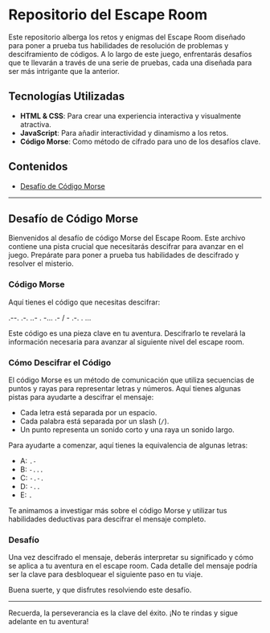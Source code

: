 # Repositorio del Escape Room

Este repositorio alberga los retos y enigmas del Escape Room diseñado para poner a prueba tus habilidades de resolución de problemas y desciframiento de códigos. A lo largo de este juego, enfrentarás desafíos que te llevarán a través de una serie de pruebas, cada una diseñada para ser más intrigante que la anterior.

## Tecnologías Utilizadas

- **HTML & CSS**: Para crear una experiencia interactiva y visualmente atractiva.
- **JavaScript**: Para añadir interactividad y dinamismo a los retos.
- **Código Morse**: Como método de cifrado para uno de los desafíos clave.

## Contenidos

- [Desafío de Código Morse](#desafío-de-código-morse)

---

## Desafío de Código Morse

Bienvenidos al desafío de código Morse del Escape Room. Este archivo contiene una pista crucial que necesitarás descifrar para avanzar en el juego. Prepárate para poner a prueba tus habilidades de descifrado y resolver el misterio.

### Código Morse

Aquí tienes el código que necesitas descifrar:

.--. .-. ..- . -... .- / - .-. . ...


Este código es una pieza clave en tu aventura. Descifrarlo te revelará la información necesaria para avanzar al siguiente nivel del escape room.

### Cómo Descifrar el Código

El código Morse es un método de comunicación que utiliza secuencias de puntos y rayas para representar letras y números. Aquí tienes algunas pistas para ayudarte a descifrar el mensaje:

- Cada letra está separada por un espacio.
- Cada palabra está separada por un slash (`/`).
- Un punto representa un sonido corto y una raya un sonido largo.

Para ayudarte a comenzar, aquí tienes la equivalencia de algunas letras:

- A: `.-`
- B: `-...`
- C: `-.-.`
- D: `-..`
- E: `.`

Te animamos a investigar más sobre el código Morse y utilizar tus habilidades deductivas para descifrar el mensaje completo.

### Desafío

Una vez descifrado el mensaje, deberás interpretar su significado y cómo se aplica a tu aventura en el escape room. Cada detalle del mensaje podría ser la clave para desbloquear el siguiente paso en tu viaje.

Buena suerte, y que disfrutes resolviendo este desafío.

---

Recuerda, la perseverancia es la clave del éxito. ¡No te rindas y sigue adelante en tu aventura!
